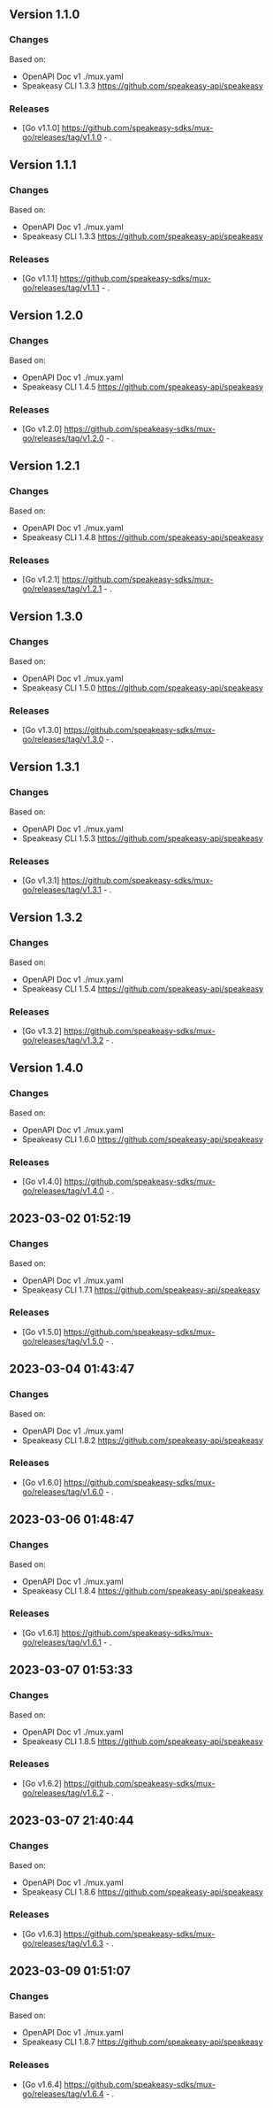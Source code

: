 

## Version 1.1.0
### Changes
Based on:
- OpenAPI Doc v1 ./mux.yaml
- Speakeasy CLI 1.3.3 https://github.com/speakeasy-api/speakeasy
### Releases
- [Go v1.1.0] https://github.com/speakeasy-sdks/mux-go/releases/tag/v1.1.0 - .

## Version 1.1.1
### Changes
Based on:
- OpenAPI Doc v1 ./mux.yaml
- Speakeasy CLI 1.3.3 https://github.com/speakeasy-api/speakeasy
### Releases
- [Go v1.1.1] https://github.com/speakeasy-sdks/mux-go/releases/tag/v1.1.1 - .

## Version 1.2.0
### Changes
Based on:
- OpenAPI Doc v1 ./mux.yaml
- Speakeasy CLI 1.4.5 https://github.com/speakeasy-api/speakeasy
### Releases
- [Go v1.2.0] https://github.com/speakeasy-sdks/mux-go/releases/tag/v1.2.0 - .

## Version 1.2.1
### Changes
Based on:
- OpenAPI Doc v1 ./mux.yaml
- Speakeasy CLI 1.4.8 https://github.com/speakeasy-api/speakeasy
### Releases
- [Go v1.2.1] https://github.com/speakeasy-sdks/mux-go/releases/tag/v1.2.1 - .

## Version 1.3.0
### Changes
Based on:
- OpenAPI Doc v1 ./mux.yaml
- Speakeasy CLI 1.5.0 https://github.com/speakeasy-api/speakeasy
### Releases
- [Go v1.3.0] https://github.com/speakeasy-sdks/mux-go/releases/tag/v1.3.0 - .

## Version 1.3.1
### Changes
Based on:
- OpenAPI Doc v1 ./mux.yaml
- Speakeasy CLI 1.5.3 https://github.com/speakeasy-api/speakeasy
### Releases
- [Go v1.3.1] https://github.com/speakeasy-sdks/mux-go/releases/tag/v1.3.1 - .

## Version 1.3.2
### Changes
Based on:
- OpenAPI Doc v1 ./mux.yaml
- Speakeasy CLI 1.5.4 https://github.com/speakeasy-api/speakeasy
### Releases
- [Go v1.3.2] https://github.com/speakeasy-sdks/mux-go/releases/tag/v1.3.2 - .

## Version 1.4.0
### Changes
Based on:
- OpenAPI Doc v1 ./mux.yaml
- Speakeasy CLI 1.6.0 https://github.com/speakeasy-api/speakeasy
### Releases
- [Go v1.4.0] https://github.com/speakeasy-sdks/mux-go/releases/tag/v1.4.0 - .

## 2023-03-02 01:52:19
### Changes
Based on:
- OpenAPI Doc v1 ./mux.yaml
- Speakeasy CLI 1.7.1 https://github.com/speakeasy-api/speakeasy
### Releases
- [Go v1.5.0] https://github.com/speakeasy-sdks/mux-go/releases/tag/v1.5.0 - .

## 2023-03-04 01:43:47
### Changes
Based on:
- OpenAPI Doc v1 ./mux.yaml
- Speakeasy CLI 1.8.2 https://github.com/speakeasy-api/speakeasy
### Releases
- [Go v1.6.0] https://github.com/speakeasy-sdks/mux-go/releases/tag/v1.6.0 - .

## 2023-03-06 01:48:47
### Changes
Based on:
- OpenAPI Doc v1 ./mux.yaml
- Speakeasy CLI 1.8.4 https://github.com/speakeasy-api/speakeasy
### Releases
- [Go v1.6.1] https://github.com/speakeasy-sdks/mux-go/releases/tag/v1.6.1 - .

## 2023-03-07 01:53:33
### Changes
Based on:
- OpenAPI Doc v1 ./mux.yaml
- Speakeasy CLI 1.8.5 https://github.com/speakeasy-api/speakeasy
### Releases
- [Go v1.6.2] https://github.com/speakeasy-sdks/mux-go/releases/tag/v1.6.2 - .

## 2023-03-07 21:40:44
### Changes
Based on:
- OpenAPI Doc v1 ./mux.yaml
- Speakeasy CLI 1.8.6 https://github.com/speakeasy-api/speakeasy
### Releases
- [Go v1.6.3] https://github.com/speakeasy-sdks/mux-go/releases/tag/v1.6.3 - .

## 2023-03-09 01:51:07
### Changes
Based on:
- OpenAPI Doc v1 ./mux.yaml
- Speakeasy CLI 1.8.7 https://github.com/speakeasy-api/speakeasy
### Releases
- [Go v1.6.4] https://github.com/speakeasy-sdks/mux-go/releases/tag/v1.6.4 - .